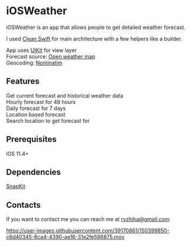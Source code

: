 # iOSWeather

iOSWeather is an app that allows people to get detailed weather forecast.

I used [Clean Swift](https://clean-swift.com) for main architecture
with a few helpers like a builder.

App uses  [UIKit](https://developer.apple.com/documentation/uikit) for view layer\
Forecast source: [Open weather map](https://openweathermap.org/api)\
Geocoding: [Nominatim](https://nominatim.org/release-docs/latest/)


## Features
Get current forecast and historical weather data\
Hourly forecast for 48 hours\
Daily forecast for 7 days\
Location based forecast\
Search location to get forecast for
## Prerequisites
iOS 11.4+


## Dependencies
[SnapKit](https://github.com/SnapKit/SnapKit)
## Contacts
If you want to contact me you can reach me at <ryzhiha@gmail.com>.








https://user-images.githubusercontent.com/39170861/150399850-c6d40345-8ca4-4390-ae16-31e2fe598875.mov




